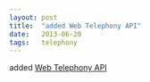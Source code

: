 ```yaml
---
layout: post
title:  "added Web Telephony API"
date:   2013-06-20
tags:   telephony
---
```


added [Web Telephony API](/spec/telephony)


